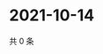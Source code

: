 # 2021-10-14

共 0 条

<!-- BEGIN -->
<!-- 最后更新时间 Thu Oct 14 2021 07:15:00 GMT+0800 (China Standard Time) -->

<!-- END -->
